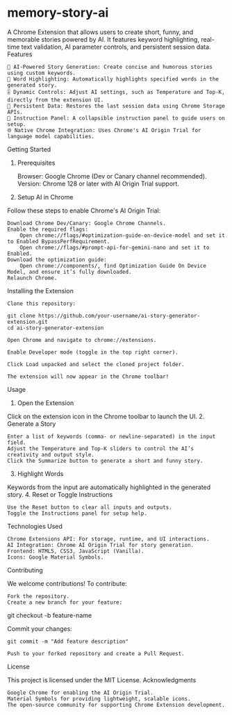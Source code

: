 # memory-story-ai
A Chrome Extension that allows users to create short, funny, and memorable stories powered by AI. It features keyword highlighting, real-time text validation, AI parameter controls, and persistent session data.
Features

    🎯 AI-Powered Story Generation: Create concise and humorous stories using custom keywords.
    📝 Word Highlighting: Automatically highlights specified words in the generated story.
    🎚️ Dynamic Controls: Adjust AI settings, such as Temperature and Top-K, directly from the extension UI.
    🔁 Persistent Data: Restores the last session data using Chrome Storage APIs.
    📖 Instruction Panel: A collapsible instruction panel to guide users on setup.
    🌐 Native Chrome Integration: Uses Chrome's AI Origin Trial for language model capabilities.

Getting Started
1. Prerequisites

    Browser: Google Chrome (Dev or Canary channel recommended).
    Version: Chrome 128 or later with AI Origin Trial support.

2. Setup AI in Chrome

Follow these steps to enable Chrome's AI Origin Trial:

    Download Chrome Dev/Canary: Google Chrome Channels.
    Enable the required flags:
        Open chrome://flags/#optimization-guide-on-device-model and set it to Enabled BypassPerfRequirement.
        Open chrome://flags/#prompt-api-for-gemini-nano and set it to Enabled.
    Download the optimization guide:
        Open chrome://components/, find Optimization Guide On Device Model, and ensure it’s fully downloaded.
    Relaunch Chrome.

Installing the Extension

    Clone this repository:

    git clone https://github.com/your-username/ai-story-generator-extension.git
    cd ai-story-generator-extension

    Open Chrome and navigate to chrome://extensions.

    Enable Developer mode (toggle in the top right corner).

    Click Load unpacked and select the cloned project folder.

    The extension will now appear in the Chrome toolbar!

Usage
1. Open the Extension

Click on the extension icon in the Chrome toolbar to launch the UI.
2. Generate a Story

    Enter a list of keywords (comma- or newline-separated) in the input field.
    Adjust the Temperature and Top-K sliders to control the AI’s creativity and output style.
    Click the Summarize button to generate a short and funny story.

3. Highlight Words

Keywords from the input are automatically highlighted in the generated story.
4. Reset or Toggle Instructions

    Use the Reset button to clear all inputs and outputs.
    Toggle the Instructions panel for setup help.

Technologies Used

    Chrome Extensions API: For storage, runtime, and UI interactions.
    AI Integration: Chrome AI Origin Trial for story generation.
    Frontend: HTML5, CSS3, JavaScript (Vanilla).
    Icons: Google Material Symbols.

Contributing

We welcome contributions! To contribute:

    Fork the repository.
    Create a new branch for your feature:

git checkout -b feature-name

Commit your changes:

    git commit -m "Add feature description"

    Push to your forked repository and create a Pull Request.

License

This project is licensed under the MIT License.
Acknowledgments

    Google Chrome for enabling the AI Origin Trial.
    Material Symbols for providing lightweight, scalable icons.
    The open-source community for supporting Chrome Extension development.
